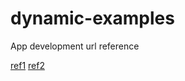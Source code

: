 # dynamic-examples
App development url reference

[ref1](https://www.joshmorony.com/building-mobile-apps-with-ionic-2/?utm_source=homepage&utm_medium=banner&utm_campaign=incontentSVG#buy)
[ref2](https://www.joshmorony.com/create-a-sliding-item-animation-with-a-directive-in-ionic-2/)

